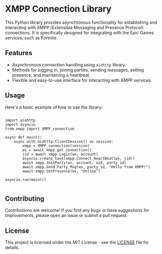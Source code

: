 <!DOCTYPE html>
<html lang="en">
<head>
  <meta charset="UTF-8">
  <meta name="viewport" content="width=device-width, initial-scale=1.0">
  <title>XMPP Connection Library</title>
</head>
<body>
  <h1>XMPP Connection Library</h1>

  <p>This Python library provides asynchronous functionality for establishing and interacting with XMPP (Extensible Messaging and Presence Protocol) connections. It is specifically designed for integrating with the Epic Games services, such as Fortnite.</p>

  <h2>Features</h2>

  <ul>
    <li>Asynchronous connection handling using <code>aiohttp</code> library.</li>
    <li>Methods for logging in, joining parties, sending messages, setting presence, and maintaining a heartbeat.</li>
    <li>Flexible and easy-to-use interface for interacting with XMPP services.</li>
  </ul>

  <h2>Usage</h2>

  <p>Here's a basic example of how to use the library:</p>

  <pre><code class="python">
import aiohttp
import asyncio
from xmpp import XMPP_connection

async def main():
    async with aiohttp.ClientSession() as session:
        xmpp = XMPP_connection(session)
        ws = await xmpp.get_connection()
        jid = await xmpp.Login(ws, account)
        asyncio.create_task(xmpp.Connect_HeartBeat(ws, jid))
        await xmpp.JoinParty(ws, account, uid, party_id)
        await xmpp.Send_Party_Msg(ws, party_id, "Hello from XMPP!")
        await xmpp.SetPresence(ws, "Online")

asyncio.run(main())
  </code></pre>

  <h2>Contributing</h2>

  <p>Contributions are welcome! If you find any bugs or have suggestions for improvements, please open an issue or submit a pull request.</p>

  <h2>License</h2>

  <p>This project is licensed under the MIT License - see the <a href="LICENSE">LICENSE</a> file for details.</p>
</body>
</html>
